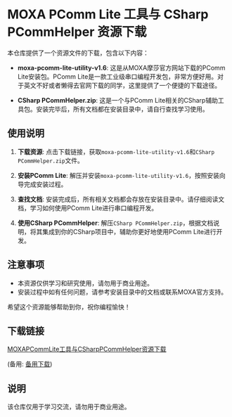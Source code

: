 # MOXA PComm Lite 工具与 CSharp PCommHelper 资源下载

本仓库提供了一个资源文件的下载，包含以下内容：

- **moxa-pcomm-lite-utility-v1.6**: 这是从MOXA摩莎官方网站下载的PComm Lite安装包。PComm Lite是一款工业级串口编程开发包，非常方便好用。对于英文不好或者懒得去官网下载的同学，这里提供了一个便捷的下载途径。

- **CSharp PCommHelper.zip**: 这是一个与PComm Lite相关的CSharp辅助工具包。安装完毕后，所有文档都在安装目录中，请自行查找学习使用。

## 使用说明

1. **下载资源**: 点击下载链接，获取`moxa-pcomm-lite-utility-v1.6`和`CSharp PCommHelper.zip`文件。

2. **安装PComm Lite**: 解压并安装`moxa-pcomm-lite-utility-v1.6`，按照安装向导完成安装过程。

3. **查找文档**: 安装完成后，所有相关文档都会存放在安装目录中。请仔细阅读文档，学习如何使用PComm Lite进行串口编程开发。

4. **使用CSharp PCommHelper**: 解压`CSharp PCommHelper.zip`，根据文档说明，将其集成到你的CSharp项目中，辅助你更好地使用PComm Lite进行开发。

## 注意事项

- 本资源仅供学习和研究使用，请勿用于商业用途。
- 安装过程中如有任何问题，请参考安装目录中的文档或联系MOXA官方支持。

希望这个资源能够帮助到你，祝你编程愉快！

## 下载链接
[MOXAPCommLite工具与CSharpPCommHelper资源下载](https://pan.quark.cn/s/da171808ec03) 

(备用: [备用下载](https://pan.baidu.com/s/1fC0fcustqnIAFYevhqB6Ag?pwd=gg6r))

## 说明

该仓库仅用于学习交流，请勿用于商业用途。
